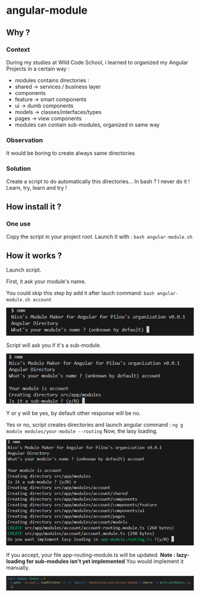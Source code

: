 # angular-module
## Why ?
### Context
During my studies at Wild Code School, i learned to organized my Angular Projects in a certain way :
* modules contains directories :
 * shared -> services / business layer
 * components 
  * feature -> smart components
  * ui -> dumb components
 * models -> classes/interfaces/types
 * pages -> view components
* modules can contain sub-modules, organized in same way

### Observation
It would be boring to create always same directories

### Solution
Create a script to do automatically this directories...
In bash ?
I never do it !
Learn, try, learn and try !

## How install it ?
### One use
Copy the script in your project root.
Launch it with :
`
bash angular-module.sh
`

## How it works ?
Launch script.

First, it ask your module's name.

You could skip this step by add it after lauch command: `bash angular-module.sh account`

![capture of first question](help/images/img1.png)

Script will ask you if it's a sub-module.

![capture of second question](help/images/img2.png)

Y or y will be yes, by default other response will be no.

Yes or no, script creates directories and launch angular command :
`
ng g module modules/your-module --routing
`
Now, the lasy loading.

![capture of third question](help/images/img3.png)

If you accept, your file app-routing-module.ts will be updated. 
**Note : lazy-loading for sub-modules isn't yet implemented** You would implement it manually.

![capture of routes updated](help/images/routes-updated.png)


